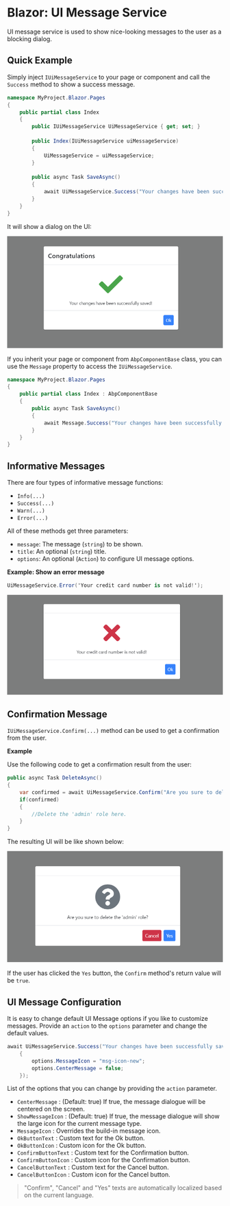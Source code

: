 # Blazor: UI Message Service

UI message service is used to show nice-looking messages to the user as a blocking dialog.

## Quick Example

Simply inject `IUiMessageService` to your page or component and call the `Success` method to show a success message.

```csharp
namespace MyProject.Blazor.Pages
{
    public partial class Index
    {
        public IUiMessageService UiMessageService { get; set; }

        public Index(IUiMessageService uiMessageService)
        {
            UiMessageService = uiMessageService;
        }

        public async Task SaveAsync()
        {
            await UiMessageService.Success("Your changes have been successfully saved!", "Congratulations");
        }
    }
}
```

It will show a dialog on the UI:

![blazor-message-success](../../images/blazor-message-success.png)

If you inherit your page or component from `AbpComponentBase` class, you can use the `Message` property to access the `IUiMessageService`.

```csharp
namespace MyProject.Blazor.Pages
{
    public partial class Index : AbpComponentBase
    {
        public async Task SaveAsync()
        {
            await Message.Success("Your changes have been successfully saved!", "Congratulations");
        }
    }
}
```


## Informative Messages

There are four types of informative message functions:

* `Info(...)`
* `Success(...)`
* `Warn(...)`
* `Error(...)`

All of these methods get three parameters:

* `message`: The message (`string`) to be shown.
* `title`: An optional (`string`) title.
* `options`: An optional (`Action`) to configure UI message options.

**Example: Show an error message**

````csharp
UiMessageService.Error('Your credit card number is not valid!');
````

![blazor-message-success](../../images/blazor-message-error.png)


## Confirmation Message

`IUiMessageService.Confirm(...)` method can be used to get a confirmation from the user.

**Example**

Use the following code to get a confirmation result from the user:

```csharp
public async Task DeleteAsync()
{
    var confirmed = await UiMessageService.Confirm("Are you sure to delete the 'admin' role?");
    if(confirmed)
    {
        //Delete the 'admin' role here.
    }
}
```

The resulting UI will be like shown below:

![blazor-message-confirm](../../images/blazor-message-confirm.png)

If the user has clicked the `Yes` button, the `Confirm` method's return value will be `true`.

## UI Message Configuration

It is easy to change default UI Message options if you like to customize messages. Provide an `action` to the `options` parameter and change the default values.

```csharp
await UiMessageService.Success("Your changes have been successfully saved!", "Congratulations", (options) =>
    {
        options.MessageIcon = "msg-icon-new";
        options.CenterMessage = false;
    });
```

List of the options that you can change by providing the `action` parameter.

* `CenterMessage` : (Default: true) If true, the message dialogue will be centered on the screen.
* `ShowMessageIcon` : (Default: true) If true, the message dialogue will show the large icon for the current message type.
* `MessageIcon` : Overrides the build-in message icon.
* `OkButtonText` : Custom text for the Ok button.
* `OkButtonIcon` : Custom icon for the Ok button.
* `ConfirmButtonText` : Custom text for the Confirmation button.
* `ConfirmButtonIcon` : Custom icon for the Confirmation button.
* `CancelButtonText` : Custom text for the Cancel button.
* `CancelButtonIcon` : Custom icon for the Cancel button.

> "Confirm", "Cancel" and "Yes" texts are automatically localized based on the current language.